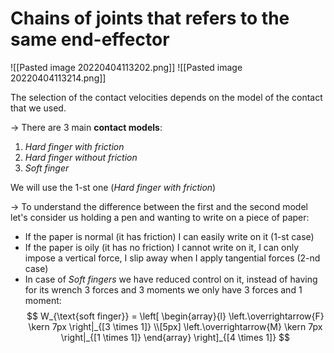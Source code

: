# Chains of joints that refers to the same end-effector
![[Pasted image 20220404113202.png]]
![[Pasted image 20220404113214.png]]

The selection of the contact velocities depends on the model of the contact that we used.

-> There are 3 main **contact models**:
1. *Hard finger with friction*
2. *Hard finger without friction*
3. *Soft finger*

We will use the 1-st one (*Hard finger with friction*)

-> To understand the difference between the first and the second model let's consider us holding a pen and wanting to write on a piece of paper:
- If the paper is normal (it has friction) I can easily write on it (1-st case)
- If the paper is oily (it has no friction) I cannot write on it, I can only impose a vertical force, I slip away when I apply tangential forces (2-nd case)
- In case of *Soft fingers* we have reduced control on it, instead of having for its wrench 3 forces and 3 moments we only have 3 forces and 1 moment:
$$
W_{\text{soft finger}} = 
\left[
\begin{array}{l}
\left.\overrightarrow{F} \kern 7px \right|_{[3 \times 1]}
\\[5px]
\left.\overrightarrow{M} \kern 7px \right|_{[1 \times 1]}
\end{array}
\right]_{[4 \times 1]}
$$
